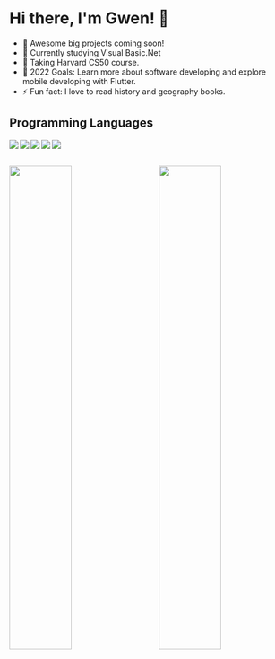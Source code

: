 # Hi there, I'm Gwen! 👋 

- 🔭 Awesome big projects coming soon!
- 🌱 Currently studying Visual Basic.Net
- 📌 Taking Harvard CS50 course.
- 🥅 2022 Goals: Learn more about software developing and explore
                  mobile developing with Flutter.
- ⚡ Fun fact: I love to read history and geography books.

## Programming Languages
<img align="left" src="https://img.shields.io/badge/c++-%2300599C.svg?style=for-the-badge&logo=c%2B%2B&logoColor=white" />
<img align= "left" src="https://img.shields.io/badge/c%23-%23239120.svg?style=for-the-badge&logo=c-sharp&logoColor=white" />
<img align="left" src="https://img.shields.io/badge/java-%23ED8B00.svg?style=for-the-badge&logo=java&logoColor=white" />
<img align="left" src="https://img.shields.io/badge/c-%2300599C.svg?style=for-the-badge&logo=c&logoColor=white" />
<img align="left" src="https://img.shields.io/badge/.NET-5C2D91?style=for-the-badge&logo=.net&logoColor=white)" />
<br>

##
<img align="left" width="47%" src="https://github-readme-stats.vercel.app/api?username=gwnBallesteros&show_icons=true&theme=tokyonight" />

<img align="right" width="47%" src="https://github-readme-stats.vercel.app/api/top-langs/?username=gwnBallesteros&layout=compact" />





